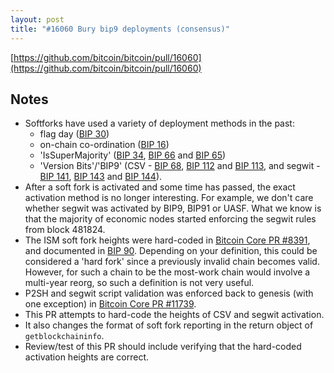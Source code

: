 ```yaml
---
layout: post
title: "#16060 Bury bip9 deployments (consensus)"
---
```


[https://github.com/bitcoin/bitcoin/pull/16060](https://github.com/bitcoin/bitcoin/pull/16060)

## Notes

- Softforks have used a variety of deployment methods in the past:
  - flag day
  ([BIP 30](https://github.com/bitcoin/bips/blob/master/bip-0030.mediawiki))
  - on-chain co-ordination ([BIP
16](https://github.com/bitcoin/bips/blob/master/bip-0016.mediawiki))
  - 'IsSuperMajority' ([BIP
34](https://github.com/bitcoin/bips/blob/master/bip-0034.mediawiki), [BIP
66](https://github.com/bitcoin/bips/blob/master/bip-0066.mediawiki) and [BIP
65](https://github.com/bitcoin/bips/blob/master/bip-0065.mediawiki))
  - 'Version Bits'/'BIP9' (CSV - [BIP
68](https://github.com/bitcoin/bips/blob/master/bip-0068.mediawiki), [BIP
112](https://github.com/bitcoin/bips/blob/master/bip-0112.mediawiki) and [BIP
113](https://github.com/bitcoin/bips/blob/master/bip-0113.mediawiki), and
segwit - [BIP
141](https://github.com/bitcoin/bips/blob/master/bip-0141.mediawiki), [BIP
143](https://github.com/bitcoin/bips/blob/master/bip-0143.mediawiki) and [BIP
144](https://github.com/bitcoin/bips/blob/master/bip-0144.mediawiki)).
- After a soft fork is activated and some time has passed, the exact activation
  method is no longer interesting. For example, we don't care whether segwit
was activated by BIP9, BIP91 or UASF. What we know is that the majority of
economic nodes started enforcing the segwit rules from block 481824.
- The ISM soft fork heights were hard-coded in [Bitcoin Core PR
  #8391](https://github.com/bitcoin/bitcoin/pull/8391), and documented in [BIP
90](https://github.com/bitcoin/bips/blob/master/bip-0090.mediawiki). Depending
on your definition, this could be considered a 'hard fork' since a previously
invalid chain becomes valid. However, for such a chain to be the most-work
chain would involve a multi-year reorg, so such a definition is not very
useful.
- P2SH and segwit script validation was enforced back to genesis (with one
  exception) in [Bitcoin Core PR
#11739](https://github.com/bitcoin/bitcoin/pull/11739).
- This PR attempts to hard-code the heights of CSV and segwit activation.
- It also changes the format of soft fork reporting in the return object of
  `getblockchaininfo`.
- Review/test of this PR should include verifying that the hard-coded
  activation heights are correct.
